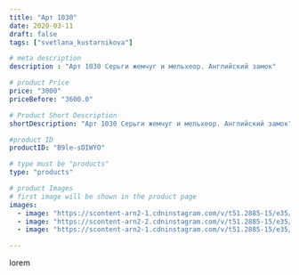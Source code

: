 ```yaml
---
title: "Арт 1030"
date: 2020-03-11
draft: false
tags: ["svetlana_kustarnikova"]

# meta description
description : "Арт 1030 Серьги жемчуг и мельхеор. Английский замок"

# product Price
price: "3000"
priceBefore: "3600.0"

# Product Short Description
shortDescription: "Арт 1030 Серьги жемчуг и мельхеор. Английский замок"

#product ID
productID: "B9le-sDIWYO"

# type must be "products"
type: "products"

# product Images
# first image will be shown in the product page
images:
  - image: "https://scontent-arn2-1.cdninstagram.com/v/t51.2885-15/e35/90056022_1066167447091594_7852000993679041898_n.jpg?se=7&tp=1&_nc_ht=scontent-arn2-1.cdninstagram.com&_nc_cat=110&_nc_ohc=hNWgOmg73jgAX8QAVMS&ccb=7-4&oh=e64561312172446c4e7a0e0d4ed28719&oe=60842BB9&ig_cache_key=MjI2MjM1MDYyOTY5MTE5OTA1Mg%3D%3D.2-ccb7-4"
  - image: "https://scontent-arn2-2.cdninstagram.com/v/t51.2885-15/e35/87723865_620303571864720_8897280652322805653_n.jpg?se=7&tp=1&_nc_ht=scontent-arn2-2.cdninstagram.com&_nc_cat=100&_nc_ohc=1P9vlTrS_D8AX8XxbZO&ccb=7-4&oh=35c4a5ba49498fe1fb4c3f3fdf6421d6&oe=60849E69&ig_cache_key=MjI2MjM1MDYyOTY4Mjk4NzU0OA%3D%3D.2-ccb7-4"
  - image: "https://scontent-arn2-1.cdninstagram.com/v/t51.2885-15/e35/89830001_533444054245189_3543124062259460888_n.jpg?se=7&tp=1&_nc_ht=scontent-arn2-1.cdninstagram.com&_nc_cat=101&_nc_ohc=mUSvfmNpvRsAX-VLxyf&ccb=7-4&oh=f0159ab426a054b6bd9a187068f75e21&oe=60822DC3&ig_cache_key=MjI2MjM1MDYyOTY5OTY0MDM2Nw%3D%3D.2-ccb7-4"

---
```

lorem
